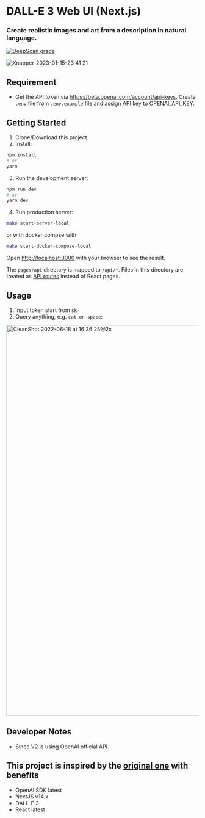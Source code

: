 # DALL-E 3 Web UI (Next.js)
### Create realistic images and art from a description in natural language.

[![DeepScan grade](https://deepscan.io/api/teams/18632/projects/21948/branches/641242/badge/grade.svg)](https://deepscan.io/dashboard#view=project&tid=18632&pid=21948&bid=641242)

![Xnapper-2023-01-15-23 41 21](https://user-images.githubusercontent.com/54872601/212551185-c762e8b3-1d88-4c50-aeb2-caf7b302e9d2.jpg)

## Requirement
- Get the API token via https://beta.openai.com/account/api-keys. Create `.env` file from `.env.example` file and assign API key to OPENAI_API_KEY.

## Getting Started
1. Clone/Download this project
2. Install:
```bash
npm install
# or
yarn
```
3. Run the development server:
```bash
npm run dev
# or
yarn dev
```
4. Run production server:
```bash
make start-server-local
```
or with docker compse with
```bash
make start-docker-compose-local
```

Open [http://localhost:3000](http://localhost:3000) with your browser to see the result.

The `pages/api` directory is mapped to `/api/*`. Files in this directory are treated as [API routes](https://nextjs.org/docs/api-routes/introduction) instead of React pages.

## Usage
1. Input token start from `sk-`
2. Query anything, e.g. `cat on space`:
<img width="1024" alt="CleanShot 2022-06-18 at 16 36 25@2x" src="https://user-images.githubusercontent.com/54872601/174429869-97ce491e-6aa1-4887-a7e9-f9b99b5df38a.png">

## Developer Notes
- Since V2 is using OpenAI official API.

## This project is inspired by the [original one](https://github.com/1998code/DALLE-2-App) with benefits
- OpenAI SDK latest
- NextJS v14.x
- DALL-E 3
- React latest
